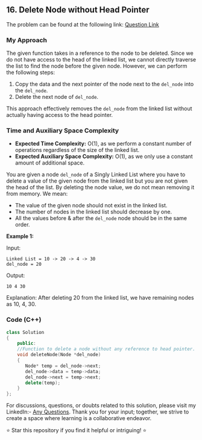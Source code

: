 ## 16. Delete Node without Head Pointer
The problem can be found at the following link: [Question Link](https://www.geeksforgeeks.org/problems/delete-without-head-pointer/1)


### My Approach

The given function takes in a reference to the node to be deleted. Since we do not have access to the head of the linked list, we cannot directly traverse the list to find the node before the given node. However, we can perform the following steps:

1. Copy the data and the next pointer of the node next to the `del_node` into the `del_node`.
2. Delete the next node of `del_node`.

This approach effectively removes the `del_node` from the linked list without actually having access to the head pointer.

### Time and Auxiliary Space Complexity

- **Expected Time Complexity:** O(1), as we perform a constant number of operations regardless of the size of the linked list.
- **Expected Auxiliary Space Complexity:** O(1), as we only use a constant amount of additional space.


You are given a node `del_node` of a Singly Linked List where you have to delete a value of the given node from the linked list but you are not given the head of the list.
By deleting the node value, we do not mean removing it from memory. We mean:

- The value of the given node should not exist in the linked list.
- The number of nodes in the linked list should decrease by one.
- All the values before & after the `del_node` node should be in the same order.

**Example 1:**

Input:
```
Linked List = 10 -> 20 -> 4 -> 30
del_node = 20
```
Output: 
```
10 4 30
```
Explanation: 
After deleting 20 from the linked list, 
we have remaining nodes as 10, 4, 30.

### Code (C++)

```cpp
class Solution
{
    public:
    //Function to delete a node without any reference to head pointer.
    void deleteNode(Node *del_node)
    {
       Node* temp = del_node->next;
       del_node->data = temp->data;
       del_node->next = temp->next;
       delete(temp);
    }
};
```

For discussions, questions, or doubts related to this solution, please visit my LinkedIn:- [Any Questions](https://www.linkedin.com/in/het-patel-8b110525a/). 
Thank you for your input; together, we strive to create a space where learning is a collaborative endeavor.

⭐ Star this repository if you find it helpful or intriguing! ⭐
